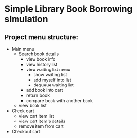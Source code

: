 # Simple Library Book Borrowing simulation

## Project menu structure:
- Main menu
    - Search book details
        - view book info
        - view history list
        - view waiting list menu
            - show waiting list
            - add myself into list
            - dequeue waiting list
        - add book into cart
        - return book
        - compare book with another book
    - view book list
- Check cart
    - view cart item list
    - view cart item's details
    - remove item from cart
- Checkout cart  

